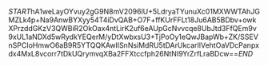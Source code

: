 $START$hA1weLayOYvuy2gG9N8mV2096lU+5LdryaTYunuXc01MXWWTAhJGMZLk4p+Na9AnwBYXyy54T4iDvQAB+O7F+ffKUrFFLt18Ju6AB5BDbv+owkXPrzddGKzV3QWBiR2OkOax4ntLirK2uf6eAUpGcNvvcqe8UbJtd3FfQEm9v9xUL1aNDXd5wRydkYEQerM/yDtXwbxsU3+TjPoOy1eQwJBapWb+ZK/SSEVnSPCIoHmwO6aB9R5YTQQKAwIlSnNsiMdRU5tDArUkcarIlVehtOaVDcPanpxdx4MxL8vcorr7tDkUQrymvqXBa2FFXtccfph26NtNI9YrZrfLraBDcw==$END$